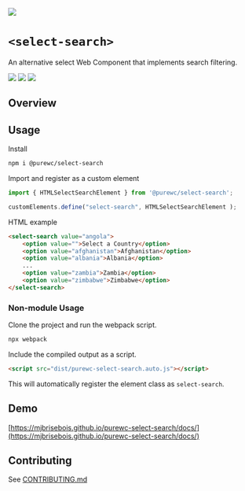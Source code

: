 [![](https://img.shields.io/npm/v/@purewc/select-search/latest?style=flat-square)](http://npmjs.com/package/@purewc/select-search)

# `<select-search>`
An alternative select Web Component that implements search filtering.

[![](https://img.shields.io/github/issues-raw/mjbrisebois/purewc-select-search?style=flat-square)](https://github.com/mjbrisebois/purewc-select-search/issues)
[![](https://img.shields.io/github/issues-closed-raw/mjbrisebois/purewc-select-search?style=flat-square)](https://github.com/mjbrisebois/purewc-select-search/issues?q=is%3Aissue+is%3Aclosed)
[![](https://img.shields.io/github/issues-pr-raw/mjbrisebois/purewc-select-search?style=flat-square)](https://github.com/mjbrisebois/purewc-select-search/pulls)


## Overview


## Usage

Install

```bash
npm i @purewc/select-search
```

Import and register as a custom element

```js
import { HTMLSelectSearchElement } from '@purewc/select-search';

customElements.define("select-search", HTMLSelectSearchElement );
```

HTML example

```html
<select-search value="angola">
    <option value="">Select a Country</option>
    <option value="afghanistan">Afghanistan</option>
    <option value="albania">Albania</option>
    ...
    <option value="zambia">Zambia</option>
    <option value="zimbabwe">Zimbabwe</option>
</select-search>
```


### Non-module Usage

Clone the project and run the webpack script.

```bash
npx webpack
```

Include the compiled output as a script.

```html
<script src="dist/purewc-select-search.auto.js"></script>
```

This will automatically register the element class as `select-search`.



## Demo

[https://mjbrisebois.github.io/purewc-select-search/docs/](https://mjbrisebois.github.io/purewc-select-search/docs/)


## Contributing

See [CONTRIBUTING.md](CONTRIBUTING.md)
